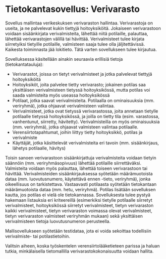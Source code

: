 # Tietokantasovellus: Verivarasto

Sovellus mallintaa verikeskuksen verivaraston hallintaa. Verivarastoja on useita, ja ne palvelevat kukin tiettyjä hoitoyksiköitä. Jokaiseen verivarastoon voidaan sisäänkirjata verivalmisteita, lähettää niitä potilaille, palauttaa, lähettää verivarastojen välillä tai hävittää. Verivalmisteet tulee kirjata siirretyiksi tietyille potilaille, valmisteen saaja tulee olla jäljitettävissä. Kaikesta toiminnasta jää lokitieto. Tätä varten sovellukseen tulee kirjautua.

Sovelluksessa käsitellään ainakin seuraavia erillisiä tietoja (tietokantatauluja):
- Verivarastot, joissa on tietyt verivalmisteet ja jotka palvelevat tiettyjä hoitoyksiköitä
- Hoitoyksiköt, joita palvelee tietty verivarasto; jokainen potilas saa yksittäisen verivalmisteen tietyssä hoitoyksikössä, mutta potilas voi saada valmisteita myös useassa hoitoyksikössä
- Potilaat, jotka saavat verivalmisteita. Potilaalla on ominaisuuksia (mm. veriryhmä), jotka ohjaavat verivalmisteen valintaa.
- Verivalmisteet, jotka ovat tietyssä verivarastossa, joita annetaan tietylle potilaalle tietyssä hoitoyksikössä, ja joilla on tietty tila (esim. varastossa, vanhentunut, siirretty, hävitetty). Verivalmisteilla on myös ominaisuuksia (mm. veriryhmä), jotka ohjaavat valmisteen valintaa potilaalle.
- Verensiirtotapahtumat, joihin liittyy tietty hoitoyksikkö, potilas ja verivalmiste
- Käyttäjät, jotka käsittelevät verivalmisteita eri tavoin (mm. sisäänkirjaus, lähetys potilaalle, hävitys)

Toisin sanoen verivarastoon sisäänkirjattuja verivalmisteita voidaan tietyin säännöin (mm. veriryhmäsopivuus) lähettää potilaille siirrettäväksi. Valmisteita voidaan myös palauttaa, lähettää toiseen verivarastoon tai hävittää. Verivalmisteiden sisäänkirjauksessa syötetään määrämuotoista dataa (mm. luovutusnumero, käytettävä ennen -tieto, veriryhmä), jonka oikeellisuus on tarkistettava. Vastaavasti potilaasta syötetään tietokantaan määrämuotoista dataa (mm. hetu, veriryhmä). Potilas lisätään sovelluksen kautta, jos potilas ei vielä ole tietokannassa.
Sovelluksesta tulee pystyä hakemaan listauksia eri kriteereillä (esimerkiksi tietylle potilaalle siirretyt verivalmisteet, hoitoyksikössä siirretyt verivalmisteet, tietyn verivaraston kaikki verivalmisteet, tietyn verivaraston voimassa olevat verivalmisteet, tietyn verivaraston valmisteet veriryhmän mukaan) sekä yksittäisen verivalmisteen tietoja luovutusnumeron perusteella.

Mallisovellukseen syötetään testidataa, jota ei voida sekoittaa todellisiin verivalmiste- tai potilastietoihin.

Valitsin aiheen, koska työskentelen verensiirtolääketieteen parissa ja haluan tutkia, minkälaisella tietomallilla verivarastokokonaisuutta voidaan hallita.
